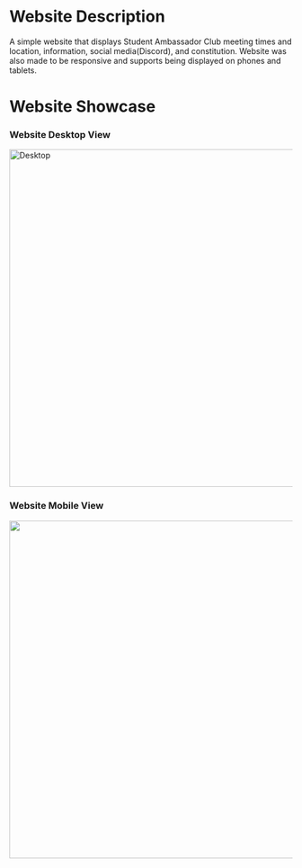 # **Website Description**

A simple website that displays Student Ambassador Club meeting times and location, information, social media(Discord), and constitution. Website was also made to be responsive and supports being displayed on phones and tablets. 

# Website Showcase

### Website Desktop View
<img src="https://i.imgur.com/W979uyG.jpeg" alt="Desktop" width="600" class="jop-noMdConv">

### Website Mobile View
<img src="https://i.imgur.com/NEOq9pP.jpeg" width="600" class="jop-noMdConv">


